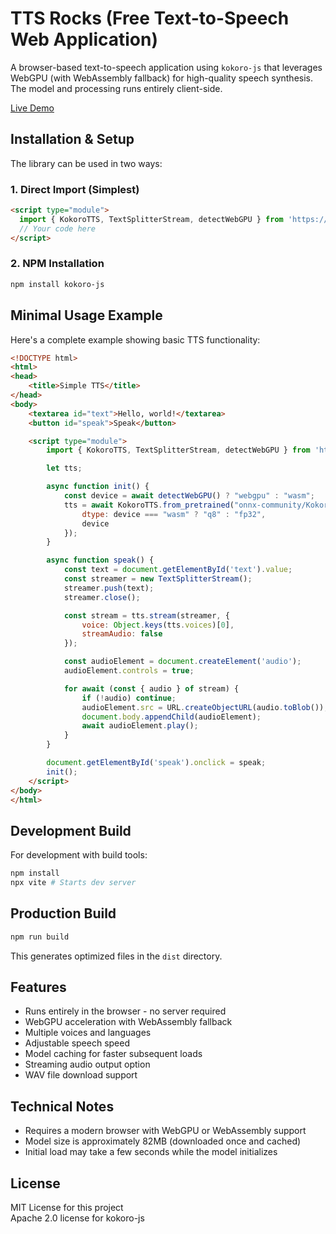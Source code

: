 # TTS Rocks (Free Text-to-Speech Web Application)
A browser-based text-to-speech application using `kokoro-js` that leverages WebGPU (with WebAssembly fallback) for high-quality speech synthesis. The model and processing runs entirely client-side.

[Live Demo](https://tts.rocks/)

## Installation & Setup
The library can be used in two ways:

### 1. Direct Import (Simplest)
```html
<script type="module">
  import { KokoroTTS, TextSplitterStream, detectWebGPU } from 'https://cdn.jsdelivr.net/npm/kokoro-js/dist/kokoro-bundle.es.js';
  // Your code here
</script>
```

### 2. NPM Installation
```bash
npm install kokoro-js
```

## Minimal Usage Example
Here's a complete example showing basic TTS functionality:

```html
<!DOCTYPE html>
<html>
<head>
    <title>Simple TTS</title>
</head>
<body>
    <textarea id="text">Hello, world!</textarea>
    <button id="speak">Speak</button>

    <script type="module">
        import { KokoroTTS, TextSplitterStream, detectWebGPU } from 'https://cdn.jsdelivr.net/npm/kokoro-js/dist/kokoro-bundle.es.js';

        let tts;

        async function init() {
            const device = await detectWebGPU() ? "webgpu" : "wasm";
            tts = await KokoroTTS.from_pretrained("onnx-community/Kokoro-82M-v1.0-ONNX", {
                dtype: device === "wasm" ? "q8" : "fp32",
                device
            });
        }

        async function speak() {
            const text = document.getElementById('text').value;
            const streamer = new TextSplitterStream();
            streamer.push(text);
            streamer.close();

            const stream = tts.stream(streamer, { 
                voice: Object.keys(tts.voices)[0],
                streamAudio: false
            });

            const audioElement = document.createElement('audio');
            audioElement.controls = true;

            for await (const { audio } of stream) {
                if (!audio) continue;
                audioElement.src = URL.createObjectURL(audio.toBlob());
                document.body.appendChild(audioElement);
                await audioElement.play();
            }
        }

        document.getElementById('speak').onclick = speak;
        init();
    </script>
</body>
</html>
```

## Development Build
For development with build tools:
```bash
npm install
npx vite # Starts dev server
```

## Production Build
```bash
npm run build
```
This generates optimized files in the `dist` directory.

## Features
- Runs entirely in the browser - no server required
- WebGPU acceleration with WebAssembly fallback
- Multiple voices and languages
- Adjustable speech speed
- Model caching for faster subsequent loads
- Streaming audio output option
- WAV file download support

## Technical Notes
- Requires a modern browser with WebGPU or WebAssembly support
- Model size is approximately 82MB (downloaded once and cached)
- Initial load may take a few seconds while the model initializes

## License
MIT License for this project  
Apache 2.0 license for kokoro-js
